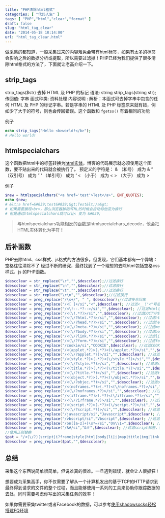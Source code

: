 ```yaml
---
title: "PHP清除html格式"
categories: [ "代码人生" ]
tags: [ "PHP","html","clear","format" ]
draft: false
slug: "html_tag_clear"
date: "2014-05-18 10:14:00"
url: "html_tag_clear.html"
---
```


做采集的都知道，一般采集过来的内容难免会带有html标签，如果有太多的标签会影响之后的数据分析或提取，所以需要过滤掉！PHP已经为我们提供了很多清除html格式的方法了，下面就让老高介绍一下。

## strip_tags

strip_tags($str) 去掉 HTML 及 PHP 的标记
语法: string strip_tags(string str);
传回值: 字串
函式种类: 资料处理
内容说明 :
解析：本函式可去掉字串中包含的任何 HTML 及 PHP 的标记字串。若是字串的 HTML 及 PHP 标签原来就有错，例如少了大于的符号，则也会传回错误。这个函数和 `fgetss()` 有着相同的功能

例子

```php
echo strip_tags("Hello <b>world!</b>");
# Hello world!
```

## htmlspecialchars

这个函数把html中的标签转换为[html实体][1]，博客的代码展示就必须使用这个函数，要不贴出来的代码就会被执行了。
预定义的字符是：
& （和号） 成为 &
” （双引号） 成为 ”
‘ （单引号） 成为 ‘
< （小于） 成为 < > （大于） 成为 >

例子

```php
$new = htmlspecialchars("<a href='test'>Test</a>", ENT_QUOTES);
echo $new; 
# &lt;a href=&#039;test&#039;&gt;Test&lt;/a&gt;
# 如果需要展现<br>，那么浏览器解析HTML的时候会自动将他变为换行
# 但是通过htmlspecialchars就可以让< 变为 &#039;
```

> 与htmlspecialchars功能相反的函数是htmlspecialchars_decode，他会把HTML实体转化为字符！

## 后补函数

PHP去除html、css样式、js格式的方法很多，但发现，它们基本都有一个弊端：空格往往清除不了
经过不断的研究，最终找到了一个理想的去除html包括空格css样式、js 的PHP函数。

```php
$descclear = str_replace("\r","",$descclear);//过滤换行
$descclear = str_replace("\n","",$descclear);//过滤换行
$descclear = str_replace("\t","",$descclear);//过滤换行
$descclear = str_replace("\r\n","",$descclear);//过滤换行
$descclear = preg_replace("/\s+/", " ", $descclear);//过滤多余回车
$descclear = preg_replace("/<[ ]+/si","<",$descclear); //过滤<__("<"号后面带空格)
$descclear = preg_replace("/<\!--.*?-->/si","",$descclear); //过滤html注释
$descclear = preg_replace("/<(\!.*?)>/si","",$descclear); //过滤DOCTYPE
$descclear = preg_replace("/<(\/?html.*?)>/si","",$descclear); //过滤html标签
$descclear = preg_replace("/<(\/?head.*?)>/si","",$descclear); //过滤head标签
$descclear = preg_replace("/<(\/?meta.*?)>/si","",$descclear); //过滤meta标签
$descclear = preg_replace("/<(\/?body.*?)>/si","",$descclear); //过滤body标签
$descclear = preg_replace("/<(\/?link.*?)>/si","",$descclear); //过滤link标签
$descclear = preg_replace("/<(\/?form.*?)>/si","",$descclear); //过滤form标签
$descclear = preg_replace("/cookie/si","COOKIE",$descclear); //过滤COOKIE标签
$descclear = preg_replace("/<(applet.*?)>(.*?)<(\/applet.*?)>/si","",$descclear); //过滤applet标签
$descclear = preg_replace("/<(\/?applet.*?)>/si","",$descclear); //过滤applet标签
$descclear = preg_replace("/<(style.*?)>(.*?)<(\/style.*?)>/si","",$descclear); //过滤style标签
$descclear = preg_replace("/<(\/?style.*?)>/si","",$descclear); //过滤style标签
$descclear = preg_replace("/<(title.*?)>(.*?)<(\/title.*?)>/si","",$descclear); //过滤title标签
$descclear = preg_replace("/<(\/?title.*?)>/si","",$descclear); //过滤title标签
$descclear = preg_replace("/<(object.*?)>(.*?)<(\/object.*?)>/si","",$descclear); //过滤object标签
$descclear = preg_replace("/<(\/?objec.*?)>/si","",$descclear); //过滤object标签
$descclear = preg_replace("/<(noframes.*?)>(.*?)<(\/noframes.*?)>/si","",$descclear); //过滤noframes标签
$descclear = preg_replace("/<(\/?noframes.*?)>/si","",$descclear); //过滤noframes标签
$descclear = preg_replace("/<(i?frame.*?)>(.*?)<(\/i?frame.*?)>/si","",$descclear); //过滤frame标签
$descclear = preg_replace("/<(\/?i?frame.*?)>/si","",$descclear); //过滤frame标签
$descclear = preg_replace("/<(script.*?)>(.*?)<(\/script.*?)>/si","",$descclear); //过滤script标签
$descclear = preg_replace("/<(\/?script.*?)>/si","",$descclear); //过滤script标签
$descclear = preg_replace("/javascript/si","Javascript",$descclear); //过滤script标签
$descclear = preg_replace("/vbscript/si","Vbscript",$descclear); //过滤script标签
$descclear = preg_replace("/on([a-z]+)\s*=/si","On\\1=",$descclear); //过滤script标签
$descclear = preg_replace("/&#/si","&＃",$descclear); //过滤script标签，如javAsCript:alert();
//使用正则替换
$pat = "/<(\/?)(script|i?frame|style|html|body|li|i|map|title|img|link|span|u|font|table|tr|b|marquee|td|strong|div|a|meta|\?|\%)([^>]*?)>/isU";
$descclear = preg_replace($pat,"",$descclear);
```

## 总结

采集这个东西说简单很简单，但说难真的很难。一旦遇到错误，就会让人很抓狂！

想要成为采集高手，你不仅需要了解从一个计算机发出的基于TCP的HTTP请求到最终得到请求的文件的整个过程，而且能够使用一系列的工具来协助你跟踪数据的去处，同时需要考虑你写出的采集任务的效率！

如果你需要采集twitter或者Facebook的数据，可以参考[使用shadowsocks轻松搭建FQ环境][2]


  [1]: http://www.w3school.com.cn/tags/html_ref_entities.html
  [2]: https://blog.phpgao.com/shadowsocks_on_linux.html